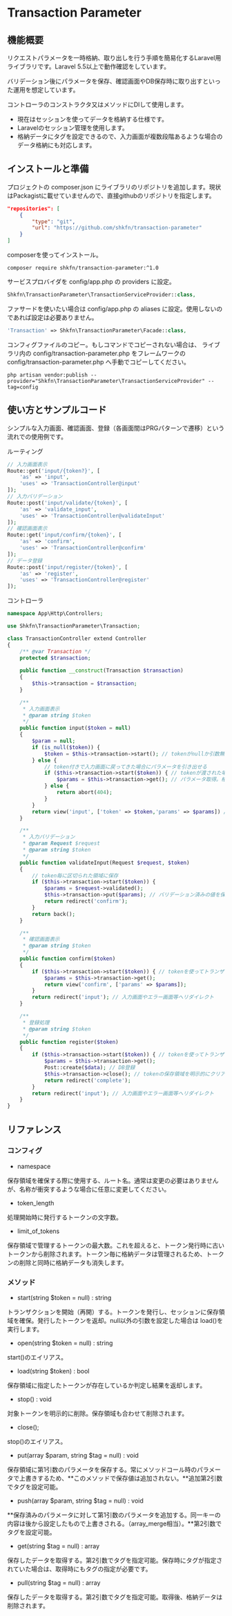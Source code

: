 # Transaction Parameter

## 機能概要

リクエストパラメータを一時格納、取り出しを行う手順を簡易化するLaravel用ライブラリです。Laravel 5.5以上で動作確認をしています。

バリデーション後にパラメータを保存、確認画面やDB保存時に取り出すといった運用を想定しています。

コントローラのコンストラクタ又はメソッドにDIして使用します。

- 現在はセッションを使ってデータを格納する仕様です。
- Laravelのセッション管理を使用します。
- 格納データにタグを設定できるので、入力画面が複数段階あるような場合のデータ格納にも対応します。

## インストールと準備

プロジェクトの composer.json にライブラリのリポジトリを追加します。現状はPackagistに載せていませんので、直接githubのリポジトリを指定します。

```json
"repositories": [
    {
        "type": "git",
        "url": "https://github.com/shkfn/transaction-parameter"
    }
]
```

composerを使ってインストール。

```shell
composer require shkfn/transaction-parameter:^1.0
```

サービスプロバイダを config/app.php の providers に設定。

```php
Shkfn\TransactionParameter\TransactionServiceProvider::class,
```

ファサードを使いたい場合は config/app.php の aliases に設定。使用しないのであれば設定は必要ありません。

```php
'Transaction' => Shkfn\TransactionParameter\Facade::class,
```

コンフィグファイルのコピー。もしコマンドでコピーされない場合は、 ライブラリ内の config/transaction-parameter.php をフレームワークの config/transaction-parameter.php へ手動でコピーしてください。

```shell
php artisan vendor:publish --provider="Shkfn\TransactionParameter\TransactionServiceProvider" --tag=config
```

## 使い方とサンプルコード

シンプルな入力画面、確認画面、登録（各画面間はPRGパターンで遷移）という流れでの使用例です。

ルーティング

```php
// 入力画面表示
Route::get('input/{token?}', [
    'as' => 'input',
    'uses' => 'TransactionController@input'
]);
// 入力バリデーション
Route::post('input/validate/{token}', [
    'as' => 'validate_input',
    'uses' => 'TransactionController@validateInput'
]);
// 確認画面表示
Route::get('input/confirm/{token}', [
    'as' => 'confirm',
    'uses' => 'TransactionController@confirm'
]);
// データ登録
Route::post('input/register/{token}', [
    'as' => 'register',
    'uses' => 'TransactionController@register'
]);
```

コントローラ

```php
namespace App\Http\Controllers;

use Shkfn\TransactionParameter\Transaction;

class TransactionController extend Controller
{
    /** @var Transaction */
    protected $transaction;
    
    public function __construct(Transaction $transaction)
    {
        $this->transaction = $transaction;
    }

    /**
     * 入力画面表示
     * @param string $token
     */
    public function input($token = null)
    {
        $param = null;
        if (is_null($token)) {
            $token = $this->transaction->start(); // tokenがnullか引数無しの場合に新しいtokenを発行して返却
        } else {
            // token付きで入力画面に戻ってきた場合にパラメータを引き出せる
            if ($this->transaction->start($token)) { // tokenが渡された場合は保存領域でtokenの存在確認をbool返却
                $params = $this->transaction->get(); // パラメータ取得。格納値が無い場合は空配列が返る。
            } else {
                return abort(404);
            }
        }
        return view('input', ['token' => $token,'params' => $params]) // tokenはルートパラメータとして使用
    }

    /**
     * 入力バリデーション
     * @param Request $request
     * @param string $token
     */
    public function validateInput(Request $request, $token)
    {
        // token毎に区切られた領域に保存
        if ($this->transaction->start($token)) {
            $params = $request->validated();
            $this->transaction->put($params); // バリデーション済みの値を保存。第2引数に文字列でタグを設定可能。タグを設定して保存した場合は、get時にもタグの指定が必要。
            return redirect('confirm');
        }
        return back();
    }

    /**
     * 確認画面表示
     * @param string $token
     */
    public function confirm($token)
    {
        if ($this->transaction->start($token)) { // tokenを使ってトランザクションを再開
            $params = $this->transaction->get();
            return view('confirm', ['params' => $params]);
        }
        return redirect('input'); // 入力画面やエラー画面等へリダイレクト
    }

    /**
     * 登録処理
     * @param string $token
     */
    public function register($token)
    {
        if ($this->transaction->start($token)) { // tokenを使ってトランザクションを再開
            $params = $this->transaction->get();
            Post::create($data); // DB登録
            $this->transaction->close(); // tokenの保存領域を明示的にクリアするメソッド
            return redirect('complete');
        }
        return redirect('input'); // 入力画面やエラー画面等へリダイレクト
    }
}
```

## リファレンス

### コンフィグ

- namespace

保存領域を確保する際に使用する、ルート名。通常は変更の必要はありませんが、名称が衝突するような場合に任意に変更してください。

- token_length

処理開始時に発行するトークンの文字数。

- limit_of_tokens

保存領域で管理するトークンの最大数。これを超えると、トークン発行時に古いトークンから削除されます。トークン毎に格納データは管理されるため、トークンの削除と同時に格納データも消失します。

### メソッド

- start(string $token = null) : string

トランザクションを開始（再開）する。トークンを発行し、セッションに保存領域を確保。発行したトークンを返却。null以外の引数を設定した場合は load()を実行します。

- open(string $token = null) : string

start()のエイリアス。

- load(string $token) : bool

保存領域に指定したトークンが存在しているか判定し結果を返却します。

- stop() : void

対象トークンを明示的に削除。保存領域も合わせて削除されます。

- close();

stop()のエイリアス。

- put(array $param, string $tag = null) : void

保存領域に第1引数のパラメータを保存する。常にメソッドコール時のパラメータで上書きするため、**このメソッドで保存値は追加されない。**追加第2引数でタグを設定可能。

- push(array $param, string $tag = null) : void

**保存済みのパラメータに対して第1引数のパラメータを追加する。同一キーの内容は後から設定したもので上書きされる。（array_merge相当）。**第2引数でタグを設定可能。

- get(string $tag = null) : array

保存したデータを取得する。第2引数でタグを指定可能。保存時にタグが指定されていた場合は、取得時にもタグの指定が必要です。

- pull(string $tag = null) : array

保存したデータを取得する。第2引数でタグを指定可能。取得後、格納データは削除されます。
